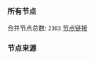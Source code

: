 ### 所有节点
合并节点总数: `2303`
[节点链接](https://raw.githubusercontent.com/rzhy1/11/master/sub/sub_merge_base64.txt)

### 节点来源